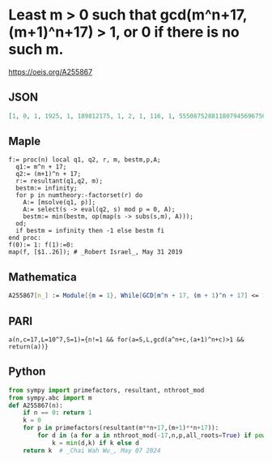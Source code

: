 # Least m \> 0 such that gcd\(m^n\+17, \(m\+1\)^n\+17\) \> 1, or 0 if there is no such m\.
https://oeis.org/A255867
## JSON
```JSON
[1, 0, 1, 1925, 1, 189812175, 1, 2, 1, 116, 1, 55508752881180794569675021, 1, 337276, 1, 230, 1, 162, 1, 2628, 1, 15, 1, 3604979675443168377172749, 1, 53, 1, 248, 1, 254, 1, 5998484614, 1, 1323, 1, 2, 1, 42750021, 1, 51, 1, 17870, 1, 108, 1, 87, 1, 8274, 1, 2, 1, 35, 1, 4049, 1, 308, 1, 8885, 1, 2805086, 1]
```
## Maple
```Maple
f:= proc(n) local q1, q2, r, m, bestm,p,A;
  q1:= m^n + 17;
  q2:= (m+1)^n + 17;
  r:= resultant(q1,q2, m);
  bestm:= infinity;
  for p in numtheory:-factorset(r) do
    A:= [msolve(q1, p)];
    A:= select(s -> eval(q2, s) mod p = 0, A);
    bestm:= min(bestm, op(map(s -> subs(s,m), A)));
  od;
  if bestm = infinity then -1 else bestm fi
end proc:
f(0):= 1: f(1):=0:
map(f, [$1..26]); # _Robert Israel_, May 31 2019
```
## Mathematica
```Mathematica
A255867[n_] := Module[{m = 1}, While[GCD[m^n + 17, (m + 1)^n + 17] <= 1, m++]; m]; Join[{1, 0}, Table[A255867[n], {n, 2, 10}]] (* _Robert Price_, Oct 16 2018 *)
```
## PARI
```PARI
a(n,c=17,L=10^7,S=1)={n!=1 && for(a=S,L,gcd(a^n+c,(a+1)^n+c)>1 && return(a))}
```
## Python
```Python
from sympy import primefactors, resultant, nthroot_mod
from sympy.abc import m
def A255867(n):
    if n == 0: return 1
    k = 0
    for p in primefactors(resultant(m**n+17,(m+1)**n+17)):
        for d in (a for a in nthroot_mod(-17,n,p,all_roots=True) if pow(a+1,n,p)==-17%p):
            k = min(d,k) if k else d
    return k  # _Chai Wah Wu_, May 07 2024
```
